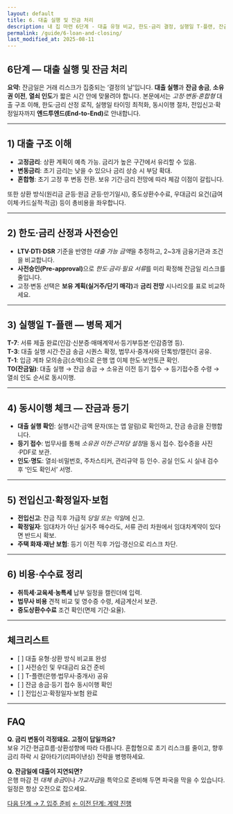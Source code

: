 ```yaml
---
layout: default
title: 6. 대출 실행 및 잔금 처리
description: 내 집 마련 6단계 - 대출 유형 비교, 한도·금리 결정, 실행일 T-플랜, 잔금 동시이행, 소유권 이전 등기와 전입·확정일자까지 완결 프로세스.
permalink: /guide/6-loan-and-closing/
last_modified_at: 2025-08-11
---
```


<section class="guide-detail">

<h1>6단계 — 대출 실행 및 잔금 처리</h1>

<p><strong>요약:</strong> 잔금일은 거래 리스크가 집중되는 ‘결정의 날’입니다. <strong>대출 실행</strong>과 <strong>잔금 송금</strong>, <strong>소유권 이전</strong>, <strong>열쇠 인도</strong>가 짧은 시간 안에 맞물려야 합니다. 본문에서는 <em>고정·변동·혼합형</em> 대출 구조 이해, 한도·금리 산정 로직, 실행일 타이밍 최적화, 동시이행 절차, 전입신고·확정일자까지 <strong>엔드투엔드(End-to-End)</strong>로 안내합니다.</p>

<hr>

<h2>1) 대출 구조 이해</h2>
<ul>
  <li><strong>고정금리</strong>: 상환 계획이 예측 가능. 금리가 높은 구간에서 유리할 수 있음.</li>
  <li><strong>변동금리</strong>: 초기 금리는 낮을 수 있으나 금리 상승 시 부담 확대.</li>
  <li><strong>혼합형</strong>: 초기 고정 후 변동 전환. 보유 기간·금리 전망에 따라 체감 이점이 갈립니다.</li>
</ul>
<p>또한 상환 방식(원리금 균등·원금 균등·만기일시), 중도상환수수료, 우대금리 요건(급여이체·카드실적·적금) 등이 총비용을 좌우합니다.</p>

<hr>

<h2>2) 한도·금리 산정과 사전승인</h2>
<ul>
  <li><strong>LTV·DTI·DSR</strong> 기준을 반영한 <em>대출 가능 금액</em>을 추정하고, 2~3개 금융기관과 조건을 비교합니다.</li>
  <li><strong>사전승인(Pre-approval)</strong>으로 <em>한도·금리·필요 서류</em>를 미리 확정해 잔금일 리스크를 줄입니다.</li>
  <li>고정·변동 선택은 <strong>보유 계획(실거주/단기 매각)</strong>과 <strong>금리 전망</strong> 시나리오를 표로 비교하세요.</li>
</ul>

<hr>

<h2>3) 실행일 T-플랜 — 병목 제거</h2>
<p><strong>T-7</strong>: 서류 제출 완료(인감·신분증·매매계약서·등기부등본·인감증명 등).<br>
<strong>T-3</strong>: 대출 실행 시간·잔금 송금 시퀀스 확정, 법무사·중개사와 단톡방/캘린더 공유.<br>
<strong>T-1</strong>: 입금 계좌 모의송금(소액)으로 은행 앱 이체 한도·보안토큰 확인.<br>
<strong>T0(잔금일)</strong>: 대출 실행 → 잔금 송금 → 소유권 이전 등기 접수 → 등기접수증 수령 → 열쇠 인도 순서로 동시이행.</p>

<hr>

<h2>4) 동시이행 체크 — 잔금과 등기</h2>
<ul>
  <li><strong>대출 실행 확인</strong>: 실행시간·금액 문자(또는 앱 알림)로 확인하고, 잔금 송금을 진행합니다.</li>
  <li><strong>등기 접수</strong>: 법무사를 통해 <em>소유권 이전·근저당 설정</em>을 동시 접수. 접수증을 사진·PDF로 보관.</li>
  <li><strong>인도·명도</strong>: 열쇠·비밀번호, 주차스티커, 관리규약 등 인수. 공실 인도 시 실내 검수 후 ‘인도 확인서’ 서명.</li>
</ul>

<hr>

<h2>5) 전입신고·확정일자·보험</h2>
<ul>
  <li><strong>전입신고</strong>: 잔금 직후 가급적 <em>당일 또는 익일</em>에 신고.</li>
  <li><strong>확정일자</strong>: 임대차가 아닌 실거주 매수라도, 서류 관리 차원에서 임대차계약이 있다면 반드시 확보.</li>
  <li><strong>주택 화재·재난 보험</strong>: 등기 이전 직후 가입·갱신으로 리스크 차단.</li>
</ul>

<hr>

<h2>6) 비용·수수료 정리</h2>
<ul>
  <li><strong>취득세·교육세·농특세</strong> 납부 일정을 캘린더에 입력.</li>
  <li><strong>법무사 비용</strong> 견적 비교 및 영수증 수령, 세금계산서 보관.</li>
  <li><strong>중도상환수수료</strong> 조건 확인(면제 기간·요율).</li>
</ul>

<hr>

<h2>체크리스트</h2>
<ul>
  <li>[ ] 대출 유형·상환 방식 비교표 완성</li>
  <li>[ ] 사전승인 및 우대금리 요건 준비</li>
  <li>[ ] T-플랜(은행·법무사·중개사) 공유</li>
  <li>[ ] 잔금 송금·등기 접수 동시이행 확인</li>
  <li>[ ] 전입신고·확정일자·보험 완료</li>
</ul>

<hr>

<h2>FAQ</h2>
<p><strong>Q. 금리 변동이 걱정돼요. 고정이 답일까요?</strong><br>보유 기간·현금흐름·상환성향에 따라 다릅니다. 혼합형으로 초기 리스크를 줄이고, 향후 금리 하락 시 갈아타기(리파이낸싱) 전략을 병행하세요.</p>
<p><strong>Q. 잔금일에 대출이 지연되면?</strong><br>은행 마감 전 <em>대체 송금</em>이나 <em>가교자금</em>을 특약으로 준비해 두면 파국을 막을 수 있습니다. 일정은 항상 오전으로 잡으세요.</p>

<p>
<a class="btn primary" href="{{ '/guide/7-move-in-prep/' | relative_url }}">다음 단계 → 7. 입주 준비</a>
<a class="btn" href="{{ '/guide/5-purchase-negotiation/' | relative_url }}">← 이전 단계: 계약 진행</a>
</p>

</section>
